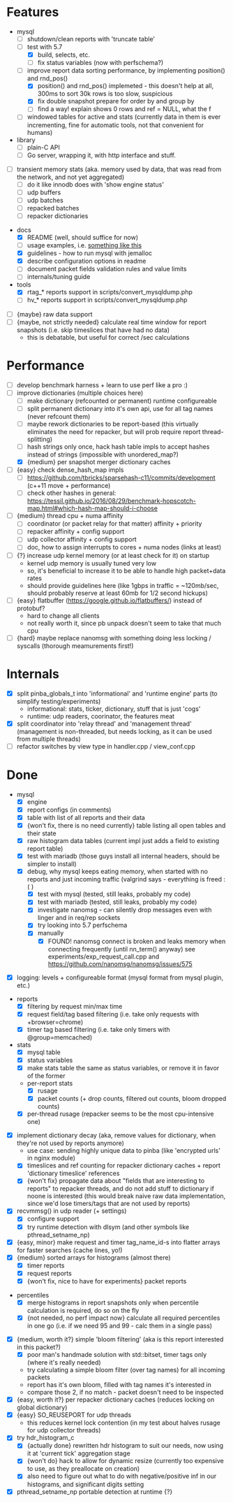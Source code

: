 # Features
- mysql
	- [ ] shutdown/clean reports with 'truncate table'
	- [ ] test with 5.7
		- [x] build, selects, etc.
		- [ ] fix status variables (now with perfschema?)
	- [ ] improve report data sorting performance, by implementing position() and rnd_pos()
		- [x] position() and rnd_pos() implemeted - this doesn't help at all, 300ms to sort 30k rows is too slow, suspicious
		- [x] fix double snapshot prepare for order by and group by
		- [ ] find a way! explain shows 0 rows and ref = NULL, what the f
	- [ ] windowed tables for active and stats (currently data in them is ever incrementing, fine for automatic tools, not that convenient for humans)
- library
	- [ ] plain-C API
	- [ ] Go server, wrapping it, with http interface and stuff.
- [ ] transient memory stats (aka. memory used by data, that was read from the network, and not yet aggregated)
	- [ ] do it like innodb does with 'show engine status'
	- [ ] udp buffers
	- [ ] udp batches
	- [ ] repacked batches
	- [ ] repacker dictionaries
- docs
	- [x] README (well, should suffice for now)
	- [ ] usage examples, i.e. [something like this](https://github.com/tony2001/pinba_engine/wiki/Usage-examples)
	- [x] guidelines - how to run mysql with jemalloc
	- [x] describe configuration options in readme
	- [ ] document packet fields validation rules and value limits
	- [ ] internals/tuning guide
- tools
	- [x] rtag_* reports support in scripts/convert_mysqldump.php
	- [ ] hv_* reports support in scripts/convert_mysqldump.php
- [ ] {maybe} raw data support
- [ ] {maybe, not strictly needed} calculate real time window for report snapshots (i.e. skip timeslices that have had no data)
	- this is debatable, but useful for correct <something>/sec calculations


# Performance
- [ ] develop benchmark harness + learn to use perf like a pro :)
- [ ] improve dictionaries (multiple choices here)
	- [ ] make dictionary (refcounted or permanent) runtime configureable
	- [ ] split permanent dictionary into it's own api, use for all tag names (never refcount them)
	- [ ] maybe rework dictionaries to be report-based (this virtually eliminates the need for repacker, but will prob require report thread-splitting)
	- [ ] hash strings only once, hack hash table impls to accept hashes instead of strings (impossible with unordered_map?)
	- [x] {medium} per snapshot merger dictionary caches
- [ ] {easy} check dense_hash_map impls
	- [ ] https://github.com/tbricks/sparsehash-c11/commits/development (c++11 move + performance)
	- [ ] check other hashes in general: https://tessil.github.io/2016/08/29/benchmark-hopscotch-map.html#which-hash-map-should-i-choose
- [ ] {medium} thread cpu + numa affinity
	- [ ] coordinator (or packet relay for that matter) affinity + priority
	- [ ] repacker affinity + config support
	- [ ] udp collector affinity + config support
	- [ ] doc, how to assign interrupts to cores + numa nodes (links at least)
- [ ] {?} increase udp kernel memory (or at least check for it) on startup
	- kernel udp memory is usually tuned very low
	- so, it's beneficial to increase it to be able to handle high packet+data rates
	- should provide guidelines here (like 1gbps in traffic = ~120mb/sec, should probably reserve at least 60mb for 1/2 second hickups)
- [ ] {easy} flatbuffer (https://google.github.io/flatbuffers/) instead of protobuf?
	- hard to change all clients
	- not really worth it, since pb unpack doesn't seem to take that much cpu
- [ ] {hard} maybe replace nanomsg with something doing less locking / syscalls (thorough meamurements first!)

# Internals
- [x] split pinba_globals_t into 'informational' and 'runtime engine' parts (to simplify testing/experiments)
	- informational: stats, ticker, dictionary, stuff that is just 'cogs'
	- runtime: udp readers, coorinator, the features meat
- [x] split coordinator into 'relay thread' and 'management thread' (management is non-threaded, but needs locking, as it can be used from multiple threads)
- [ ] refactor switches by view type in handler.cpp / view_conf.cpp

# Done

- mysql
	- [x] engine
	- [x] report configs (in comments)
	- [x] table with list of all reports and their data
	- [x] {won't fix, there is no need currently} table listing all open tables and their state
	- [x] raw histogram data tables (current impl just adds a field to existing report table)
	- [x] test with mariadb (those guys install all internal headers, should be simpler to install)
	- [x] debug, why mysql keeps eating memory, when started with no reports and just incoming traffic (valgrind says - everything is freed :( )
		- [x] test with mysql (tested, still leaks, probably my code)
		- [x] test with mariadb (tested, still leaks, probably my code)
		- [x] investigate nanomsg - can silently drop messages even with linger and in req/rep sockets
		- [x] try looking into 5.7 perfschema
		- [x] manually
			- [x] FOUND! nanomsg connect is broken and leaks memory when connecting frequently (until nn_term() anyway)
			see experiments/exp_request_call.cpp
			and https://github.com/nanomsg/nanomsg/issues/575
- [x] logging: levels + configureable format (mysql format from mysql plugin, etc.)
- reports
	- [x] filtering by request min/max time
	- [x] request field/tag based filtering (i.e. take only requests with +browser=chrome)
	- [x] timer tag based filtering (i.e. take only timers with @group=memcached)
- stats
	- [x] mysql table
	- [x] status variables
	- [x] make stats table the same as status variables, or remove it in favor of the former
	- per-report stats
		- [x] rusage
		- [x] packet counts (+ drop counts, filtered out counts, bloom dropped counts)
	- [x] per-thread rusage (repacker seems to be the most cpu-intensive one)
- [x] implement dictionary decay (aka, remove values for dictionary, when they're not used by reports anymore)
	- use case: sending highly unique data to pinba (like 'encrypted urls' in nginx module)
	- [x] timeslices and ref counting for repacker dictionary caches + report 'dictionary timeslice' references
	- [x] {won't fix} propagate data about "fields that are interesting to reports" to repacker threads, and do not add stuff to dictionary if noone is interested (this would break naive raw data implementation, since we'd lose timers/tags that are not used by reports)
- [x] recvmmsg() in udp reader (+ settings)
	- [x] configure support
	- [x] try runtime detection with dlsym (and other symbols like pthread_setname_np)
- [x] {easy, minor} make request and timer tag_name_id-s into flatter arrays for faster searches (cache lines, yo!)
- [x] {medium} sorted arrays for histograms (almost there)
	- [x] timer reports
	- [x] request reports
	- [x] {won't fix, nice to have for experiments} packet reports
- percentiles
	- [x] merge histograms in report snapshots only when percentile calculation is required, do so on the fly
	- [x] {not needed, no perf impact now} calculate all required percentiles in one go (i.e. if we need 95 and 99 - calc them in a single pass)
- [x] {medium, worth it?} simple 'bloom filtering' (aka is this report interested in this packet?)
	- [x] poor man's handmade solution with std::bitset, timer tags only (where it's really needed)
	- try calculating a simple bloom filter (over tag names) for all incoming packets
	- report has it's own bloom, filled with tag names it's interested in
	- compare those 2, if no match - packet doesn't need to be inspected
- [x] {easy, worth it?} per repacker dictionary caches (reduces locking on global dictionary)
- [x] {easy} SO_REUSEPORT for udp threads
	- this reduces kernel lock contention (in my test about halves rusage for udp collector threads)
- [x] try hdr_histogram_c
	- [x] {actually done} rewritten hdr histogram to suit our needs, now using it at 'current tick' aggregation stage
	- [x] {won't do} hack to allow for dynamic resize (currently too expensive to use, as they preallocate on creation)
	- [x] also need to figure out what to do with negative/positive inf in our histograms, and significant digits setting
- [x] pthread_setname_np portable detection at runtime {?}
